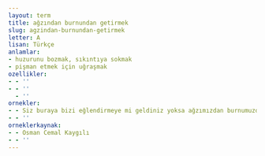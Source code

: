 ```yaml
---
layout: term
title: ağzından burnundan getirmek
slug: agzindan-burnundan-getirmek
letter: A
lisan: Türkçe
anlamlar:
- huzurunu bozmak, sıkıntıya sokmak
- pişman etmek için uğraşmak
ozellikler:
- - ''
- - ''
  - ''
ornekler:
- - Siz buraya bizi eğlendirmeye mi geldiniz yoksa ağzımızdan burnumuzdan getirmeye mi?
- - ''
orneklerkaynak:
- - Osman Cemal Kaygılı
- - ''
---
```

